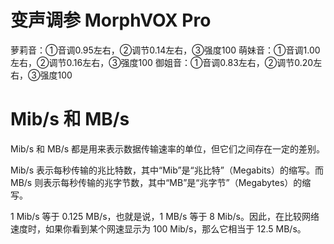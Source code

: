 # 变声调参 MorphVOX Pro

萝莉音：①音调0.95左右，②调节0.14左右，③强度100
萌妹音：①音调1.00左右，②调节0.16左右，③强度100
御姐音：①音调0.83左右，②调节0.20左右，③强度100


# Mib/s 和 MB/s

Mib/s 和 MB/s 都是用来表示数据传输速率的单位，但它们之间存在一定的差别。

Mib/s 表示每秒传输的兆比特数，其中“Mib”是“兆比特”（Megabits）的缩写。而 MB/s 则表示每秒传输的兆字节数，其中“MB”是“兆字节”（Megabytes）的缩写。

1 Mib/s 等于 0.125 MB/s，也就是说，1 MB/s 等于 8 Mib/s。因此，在比较网络速度时，如果你看到某个网速显示为 100 Mib/s，那么它相当于 12.5 MB/s。

